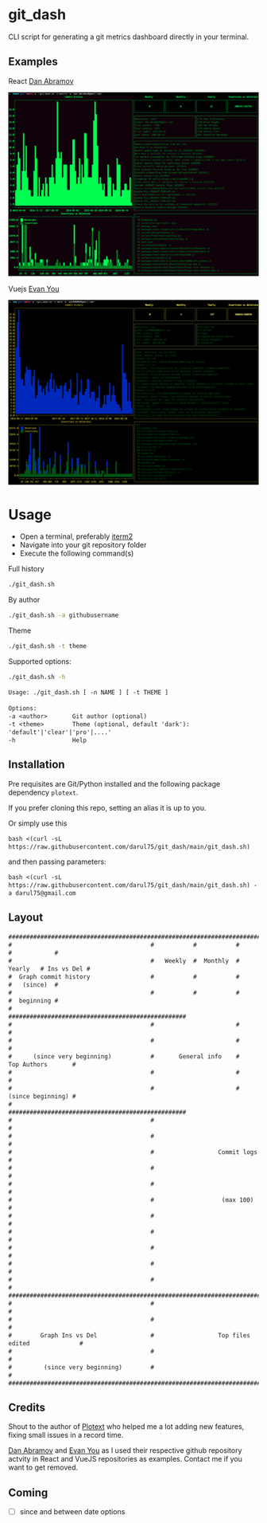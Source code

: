 # git_dash

CLI script for generating a git metrics dashboard directly in your terminal.

## Examples

React [Dan Abramov](https://github.com/yyx990803)

![React Dan Abramov](snaps/react_dan.png)

Vuejs [Evan You](https://github.com/yyx990803)

![React Dan Abramov](snaps/vue_yy.png)

# Usage

- Open a terminal, preferably [iterm2](https://iterm2.com/)
- Navigate into your git repository folder
- Execute the following command(s)

Full history

```bash
./git_dash.sh
```

By author

```bash
./git_dash.sh -a githubusername
```

Theme

```bash
./git_dash.sh -t theme
```

Supported options:

```bash
./git_dash.sh -h
```

    Usage: ./git_dash.sh [ -n NAME ] [ -t THEME ]

    Options:
    -a <author>       Git author (optional)
    -t <theme>        Theme (optional, default 'dark'): 'default'|'clear'|'pro'|....'
    -h                Help

## Installation

Pre requisites are Git/Python installed and the following package dependency `plotext`.

If you prefer cloning this repo, setting an alias it is up to you.

Or simply use this

```shell
bash <(curl -sL https://raw.githubusercontent.com/darul75/git_dash/main/git_dash.sh)
```

and then passing parameters:

```shell
bash <(curl -sL https://raw.githubusercontent.com/darul75/git_dash/main/git_dash.sh) -a darul75@gmail.com
```

## Layout


```
##########################################################################################
#                                       #           #           #           #            #
#                                       #   Weekly  #  Monthly  #  Yearly   # Ins vs Del #
#  Graph commit history                 #           #           #           #   (since)  #
#                                       #           #           #           #  beginning #
#                                       ##################################################
#                                       #                       #                        #
#                                       #                       #                        #
#      (since very beginning)           #       General info    #      Top Authors       #
#                                       #                       #                        #
#                                       #                       #      (since beginning) #
#                                       ##################################################
#                                       #                                                #
#                                       #                                                #
#                                       #                  Commit logs                   #
#                                       #                                                #
#                                       #                                                #
#                                       #                   (max 100)                    #
#                                       #                                                #
#                                       #                                                #
#                                       #                                                #
#                                       #                                                #
#                                       #                                                #
##########################################################################################
#                                       #                                                #
#                                       #                                                #
#        Graph Ins vs Del               #                  Top files edited              #
#                                       #                                                #
#         (since very beginning)        #                                                #
##########################################################################################
```

## Credits

Shout to the author of [Plotext](https://github.com/piccolomo/plotext) who helped me a lot adding new features, fixing small issues in a record time.

[Dan Abramov](https://github.com/gaearon) and [Evan You](https://github.com/yyx990803) as I used their respective github repository actvity in React and VueJS repositories as examples. Contact me if you want to get removed.

## Coming

- [ ] since and between date options

